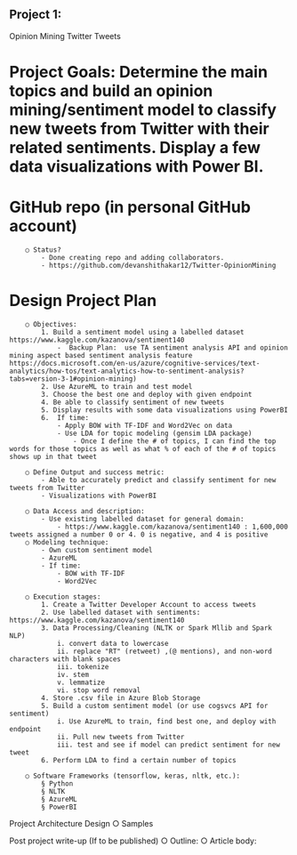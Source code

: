 ## Project 1:
Opinion Mining Twitter Tweets
	
# Project Goals: Determine the main topics and build an opinion mining/sentiment model to classify new tweets from Twitter with their related sentiments. Display a few data visualizations with Power BI. 

# GitHub repo (in personal GitHub account)
		○ Status? 
			- Done creating repo and adding collaborators. 
			- https://github.com/devanshithakar12/Twitter-OpinionMining
		
# Design Project Plan
		○ Objectives:
			1. Build a sentiment model using a labelled dataset https://www.kaggle.com/kazanova/sentiment140
				-  Backup Plan:  use TA sentiment analysis API and opinion mining aspect based sentiment analysis feature  https://docs.microsoft.com/en-us/azure/cognitive-services/text-analytics/how-tos/text-analytics-how-to-sentiment-analysis?tabs=version-3-1#opinion-mining)
			2. Use AzureML to train and test model
			3. Choose the best one and deploy with given endpoint
			4. Be able to classify sentiment of new tweets
			5. Display results with some data visualizations using PowerBI
			6.  If time:
				- Apply BOW with TF-IDF and Word2Vec on data
				- Use LDA for topic modeling (gensim LDA package)
					- Once I define the # of topics, I can find the top words for those topics as well as what % of each of the # of topics shows up in that tweet
				
		○ Define Output and success metric:
			- Able to accurately predict and classify sentiment for new tweets from Twitter
			- Visualizations with PowerBI
			
		○ Data Access and description:
			- Use existing labelled dataset for general domain: 
				- https://www.kaggle.com/kazanova/sentiment140 : 1,600,000 tweets assigned a number 0 or 4. 0 is negative, and 4 is positive 
		○ Modeling technique:
			- Own custom sentiment model 
			- AzureML 
			- If time:
				- BOW with TF-IDF
				- Word2Vec
			
		○ Execution stages:
			1. Create a Twitter Developer Account to access tweets
			2. Use labelled dataset with sentiments: https://www.kaggle.com/kazanova/sentiment140
			3. Data Processing/Cleaning (NLTK or Spark Mllib and Spark NLP)
				i. convert data to lowercase 
				ii. replace "RT" (retweet) ,(@ mentions), and non-word characters with blank spaces
				iii. tokenize 
				iv. stem
				v. lemmatize 
				vi. stop word removal  
			4. Store .csv file in Azure Blob Storage
			5. Build a custom sentiment model (or use cogsvcs API for sentiment)
				i. Use AzureML to train, find best one, and deploy with endpoint 
				ii. Pull new tweets from Twitter 
				iii. test and see if model can predict sentiment for new tweet  
			6. Perform LDA to find a certain number of topics 
			
		○ Software Frameworks (tensorflow, keras, nltk, etc.):
			§ Python
			§ NLTK
			§ AzureML
			§ PowerBI
		
Project Architecture Design
		○ Samples
		
Post project write-up (If to be published)
		○ Outline:
		○ Article body:

